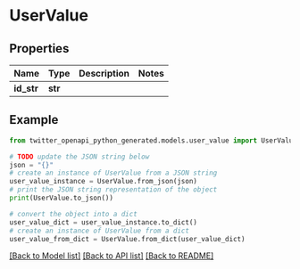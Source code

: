 # UserValue


## Properties

Name | Type | Description | Notes
------------ | ------------- | ------------- | -------------
**id_str** | **str** |  | 

## Example

```python
from twitter_openapi_python_generated.models.user_value import UserValue

# TODO update the JSON string below
json = "{}"
# create an instance of UserValue from a JSON string
user_value_instance = UserValue.from_json(json)
# print the JSON string representation of the object
print(UserValue.to_json())

# convert the object into a dict
user_value_dict = user_value_instance.to_dict()
# create an instance of UserValue from a dict
user_value_from_dict = UserValue.from_dict(user_value_dict)
```
[[Back to Model list]](../README.md#documentation-for-models) [[Back to API list]](../README.md#documentation-for-api-endpoints) [[Back to README]](../README.md)


